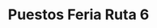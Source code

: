 ---
title: "Puestos Feria Ruta 6"
url: /campana/puestos-feria-ruta-6-avenida-rivadavia-7/
shop: comodidad
---